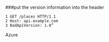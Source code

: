 ###put the version information into the header
```
1 GET /places HTTP/1.1
2 Host: api.example.com
3 BadApiVersion: 1.0”
```

Azure

